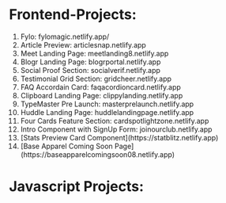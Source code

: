 # Frontend-Projects:

<ol>
  <li>Fylo: fylomagic.netlify.app/</li>
  <li>Article Preview: articlesnap.netlify.app</li>
  <li>Meet Landing Page: meetlanding8.netlify.app</li>
  <li>Blogr Landing Page: blogrportal.netlify.app</li>
  <li>Social Proof Section: socialverif.netlify.app</li>
  <li>Testimonial Grid Section: gridcheer.netlify.app</li>
  <li>FAQ Accordain Card: faqacordioncard.netlify.app</li>
  <li>Clipboard Landing Page: clippylanding.netlify.app</li>
  <li>TypeMaster Pre Launch: masterprelaunch.netlify.app</li>
  <li>Huddle Landing Page: huddlelandingpage.netlify.app</li>
  <li>Four Cards Feature Section: cardspotlightzone.netlify.app</li>
  <li>Intro Component with SignUp Form: joinourclub.netlify.app</li>
  <li>[Stats Preview Card Component](https://statblitz.netlify.app)</li>
  <li> [Base Apparel Coming Soon Page](https://baseapparelcomingsoon08.netlify.app) </li>
</ol>


# Javascript Projects:
